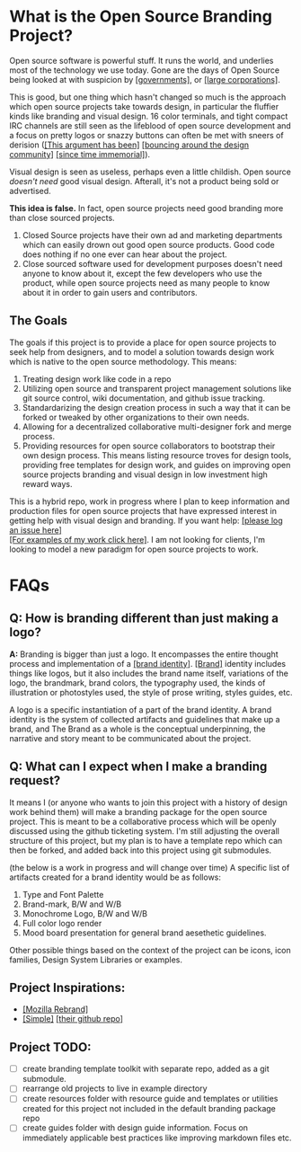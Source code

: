 # What is the Open Source Branding Project?
Open source software is powerful stuff. It runs the world, and underlies most of the technology we use today. Gone are the days of Open Source being looked at with suspicion by [[governments]](https://code.gov/), or [[large corporations]](https://www.zdnet.com/article/why-open-source-is-so-important-to-microsoft/). 

This is good, but one thing which hasn't changed so much is the approach which open source projects take towards design, in particular the fluffier kinds like branding and visual design. 16 color terminals, and tight compact IRC channels are still seen as the lifeblood of open source development and a focus on pretty logos or snazzy buttons can often be met with sneers of derision ([[This argument has been]](https://en.wikipedia.org/wiki/Form_follows_function) [[bouncing around the design community]](https://uxdesign.cc/dribbble-and-the-creation-of-the-useless-designer-3caf85805fa) [[since time immemorial]](https://alistapart.com/article/indefenseofeyecandy)). 

Visual design is seen as useless, perhaps even a little childish. Open source *doesn't need* good visual design. Afterall, it's not a product being sold or advertised.

**This idea is false.** In fact, open source projects need good branding more than close sourced projects. 
1. Closed Source projects have their own ad and marketing departments which can easily drown out good open source products. Good code does nothing if no one ever can hear about the project. 
2. Close sourced software used for development purposes doesn't need anyone to know about it, except the few developers who use the product, while open source projects need as many people to know about it in order to gain users and contributors. 

## The Goals

The goals if this project is to provide a place for open source projects to seek help from designers, and to model a solution towards design work which is  native to the open source methodology. This means:

1. Treating design work like code in a repo
2. Utilizing open source and transparent project management solutions like git source control, wiki documentation, and github issue tracking. 
3. Standardarizing the design creation process in such a way that it can be forked or tweaked by other organizations to their own needs. 
4. Allowing for a decentralized collaborative multi-designer fork and merge process. 
5. Providing resources for open source collaborators to bootstrap their own design process. This means listing resource troves for design tools, providing free templates for design work, and guides on improving open source projects branding and visual design in low investment high reward ways. 

This is a hybrid repo, work in progress where I plan to keep information and production files for open source projects that have expressed interest in getting help with visual design and branding. If you want help:
[[please log an issue here]](https://github.com/jcklpe/Open-Source-Branding/issues/new?template=branding-request.md)  
[[For examples of my work click here]](https://jackalope.tech). I am not looking for clients, I'm looking to model a new paradigm for open source projects to work. 

# FAQs

## **Q:** How is branding different than just making a logo?

**A:**  Branding is bigger than just a logo. It encompasses the entire thought process and implementation of a [[brand identity]](https://en.wikipedia.org/wiki/Brand#Brand_identity). [[Brand]](https://www.stonesoupcreative.com/wp-content/uploads/2014/11/110614-logo-id-brand-diagram.png) identity includes things like logos, but it also includes the brand name itself, variations of the logo, the brandmark, brand colors, the typography used, the kinds of illustration or photostyles used, the style of prose writing, styles guides, etc. 

A logo is a specific instantiation of a part of the brand identity. A brand identity is the system of collected artifacts and guidelines that make up a brand, and The Brand as a whole is the conceptual underpinning, the narrative and story meant to be communicated about the project. 

## Q: What can I expect when I make a branding request?

It means I (or anyone who wants to join this project with a history of design work behind them) will make a branding package for the open source project. This is meant to be a collaborative process which will be openly discussed using the github ticketing system. I'm still adjusting the overall structure of this project, but my plan is to have a template repo which can then be forked, and added back into this project using git submodules. 

(the below is a work in progress and will change over time)
A specific list of artifacts created for a brand identity would be as follows:
1. Type and Font Palette
2. Brand-mark, B/W and W/B
3. Monochrome Logo, B/W and W/B
4. Full color logo render
5. Mood board presentation for general brand aesethetic guidelines. 

Other possible things based on the context of the project can be icons, icon families, Design System Libraries or examples. 


## Project Inspirations:

* [[Mozilla Rebrand]](https://blog.mozilla.org/opendesign/arrival/)
* [[Simple]](https://medium.com/@dburka/open-source-identity-design-for-simple-4025c6d48acc) [[their github repo]](https://github.com/simpledotorg/simple.org/issues/1)

## Project TODO:

* [ ] create branding template toolkit with separate repo, added as a git submodule. 
* [ ] rearrange old projects to live in example directory
* [ ] create resources folder with resource guide and templates or utilities created for this project not included in the default branding package repo
* [ ] create guides folder with design guide information. Focus on immediately applicable best practices like improving markdown files etc. 
